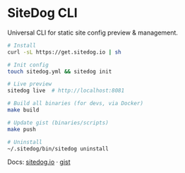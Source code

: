 # SiteDog CLI

Universal CLI for static site config preview & management.

```sh
# Install
curl -sL https://get.sitedog.io | sh

# Init config
touch sitedog.yml && sitedog init

# Live preview
sitedog live  # http://localhost:8081

# Build all binaries (for devs, via Docker)
make build

# Update gist (binaries/scripts)
make push

# Uninstall
~/.sitedog/bin/sitedog uninstall
```

Docs: [sitedog.io](https://sitedog.io/) · [gist](https://gist.github.com/qelphybox/fe278d331980a1ce09c3d946bbf0b83b)

